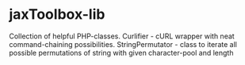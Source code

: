 jaxToolbox-lib
==============

Collection of helpful PHP-classes. Curlifier - cURL wrapper with neat command-chaining possibilities. StringPermutator - class to iterate all possible permutations of string with given character-pool and length